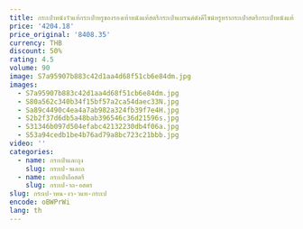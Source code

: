 ```yaml
---
title: กระเป๋าหนังวัวแท้กระเป๋าหรูของรองเท้าหนังแท้สตรีกระเป๋าแบรนด์ดังดีไซน์หรูหรากระเป๋าสตรีกระเป๋าหนังแท้
price: '4204.18'
price_original: '8408.35'
currency: THB
discount: 50%
rating: 4.5
volume: 90
image: S7a95907b883c42d1aa4d68f51cb6e84dm.jpg
images:
  - S7a95907b883c42d1aa4d68f51cb6e84dm.jpg
  - S80a562c340b34f15bf57a2ca54daec33N.jpg
  - Sa89c4490c4ea4a7ab982a324fb39f7e4H.jpg
  - S2b2f37d6db5a48bab396546c36d21596s.jpg
  - S31346b097d504efabc42132230db4f06a.jpg
  - S53a94cedb1be4b76ad79a8bc723c21bbb.jpg
video: ''
categories:
  - name: กระเป๋าและถุง
    slug: กระเป-าและถ
  - name: กระเป๋าถือสตรี
    slug: กระเป-าถ-อสตร
slug: กระเป-าหน-งว-วแท-กระเป
encode: oBWPrWi
lang: th
---
```

  
